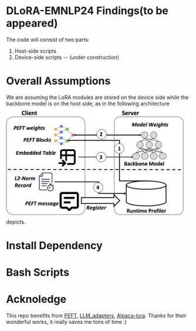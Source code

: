 # DLoRA-EMNLP24 Findings(to be appeared)
The code will consist of two parts:
1. Host-side scripts
2. Device-side scripts -- (under construction)
# Overall Assumptions
We are assuming the LoRA modules are stored on the device side while the backbone model is on the host side, as in the following architecture![figure](Figures/Assumption.jpg) depicts.
# Install Dependency

# Bash Scripts

# Acknoledge
This repo benefits from [PEFT](https://huggingface.co/docs/peft/en/index), [LLM_adapters](https://github.com/AGI-Edgerunners/LLM-Adapters), [Alpaca-lora](https://github.com/tloen/alpaca-lora). Thanks for their wonderful works, it really saves me tons of time :)
